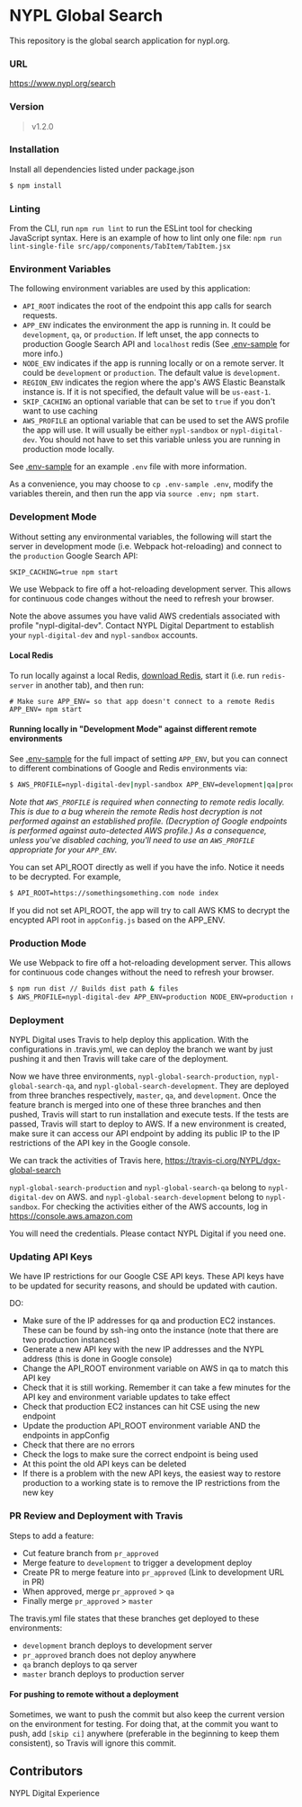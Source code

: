 # NYPL Global Search

This repository is the global search application for nypl.org.

### URL
https://www.nypl.org/search

### Version
> v1.2.0

### Installation
Install all dependencies listed under package.json
```sh
$ npm install
```

### Linting
From the CLI, run `npm run lint` to run the ESLint tool for checking JavaScript syntax.  Here is an example of how to lint only one file: `npm run lint-single-file src/app/components/TabItem/TabItem.jsx`

### Environment Variables

The following environment variables are used by this application:

  - `API_ROOT` indicates the root of the endpoint this app calls for search requests.
  - `APP_ENV` indicates the environment the app is running in. It could be `development`, `qa`, or `production`. If left unset, the app connects to production Google Search API and `localhost` redis (See [.env-sample](./.env-sample) for more info.)
  - `NODE_ENV` indicates if the app is running locally or on a remote server. It could be `development` or `production`. The default value is `development`.
  - `REGION_ENV` indicates the region where the app's AWS Elastic Beanstalk instance is. If it is not specified, the default value will be `us-east-1`.
  - `SKIP_CACHING` an optional variable that can be set to `true` if you don't want to use caching
  - `AWS_PROFILE` an optional variable that can be used to set the AWS profile the app will use. It will usually be either
  `nypl-sandbox` or `nypl-digital-dev`. You should not have to set this variable unless you are running in production mode locally.

See [.env-sample](./.env-sample) for an example `.env` file with more information.

As a convenience, you may choose to `cp .env-sample .env`, modify the variables therein, and then run the app via `source .env; npm start`.

### Development Mode

Without setting any environmental variables, the following will start the server in development mode (i.e. Webpack hot-reloading) and connect to the `production` Google Search API:

`SKIP_CACHING=true npm start`

We use Webpack to fire off a hot-reloading development server. This allows for continuous code changes without the need to refresh your browser.

Note the above assumes you have valid AWS credentials associated with profile "nypl-digital-dev". Contact NYPL Digital Department to establish your `nypl-digital-dev` and `nypl-sandbox` accounts.

#### Local Redis

To run locally against a local Redis, [download Redis](https://redis.io/topics/quickstart), start it (i.e. run `redis-server` in another tab), and then run:

```
# Make sure APP_ENV= so that app doesn't connect to a remote Redis
APP_ENV= npm start
```

#### Running locally in "Development Mode" against different remote environments

See [.env-sample](./.env-sample) for the full impact of setting `APP_ENV`, but you can connect to different combinations of Google and Redis environments via:

```sh
$ AWS_PROFILE=nypl-digital-dev|nypl-sandbox APP_ENV=development|qa|production npm start
```

*Note that `AWS_PROFILE` is required when connecting to remote redis locally. This is due to a bug wherein the remote Redis host decryption is not performed against an established profile. (Decryption of Google endpoints is performed against auto-detected AWS profile.) As a consequence, unless you've disabled caching, you'll need to use an `AWS_PROFILE` appropriate for your `APP_ENV`.*

You can set API_ROOT directly as well if you have the info. Notice it needs to be decrypted. For example,

```sh
$ API_ROOT=https://somethingsomething.com node index
```

If you did not set API_ROOT, the app will try to call AWS KMS to decrypt the encypted API root in `appConfig.js` based on the APP_ENV.

### Production Mode
We use Webpack to fire off a hot-reloading development server. This allows for continuous code changes without the need to refresh your browser.

```sh
$ npm run dist // Builds dist path & files
$ AWS_PROFILE=nypl-digital-dev APP_ENV=production NODE_ENV=production npm start // Starts localhost:3001 with set APP_ENV
```

### Deployment
NYPL Digital uses Travis to help deploy this application. With the configurations in .travis.yml, we can deploy the branch we want by just pushing it and then Travis will take care of the deployment.

Now we have three environments, `nypl-global-search-production`, `nypl-global-search-qa`, and `nypl-global-search-development`. They are deployed from three branches respectively, `master`, `qa`, and `development`. Once the feature branch is merged into one of these three branches and then pushed, Travis will start to run installation and execute tests. If the tests are passed, Travis will start to deploy to AWS. If a new environment is created, make sure it can access our API endpoint by adding its public IP to the IP restrictions of the API key in the Google console.

We can track the activities of Travis here,
https://travis-ci.org/NYPL/dgx-global-search

`nypl-global-search-production` and `nypl-global-search-qa` belong to `nypl-digital-dev` on AWS. and `nypl-global-search-development` belong to `nypl-sandbox`. For checking the activities either of the AWS accounts, log in
https://console.aws.amazon.com

You will need the credentials. Please contact NYPL Digital if you need one.

### Updating API Keys

We have IP restrictions for our Google CSE API keys. These API keys have to be updated for security reasons, and should
be updated with caution.

DO:

- Make sure of the IP addresses for qa and production EC2 instances. These can be found by ssh-ing onto the instance
(note that there are two production instances)
- Generate a new API key with the new IP addresses and the NYPL address (this is done in Google console)
- Change the API_ROOT environment variable on AWS in qa to match this API key
- Check that it is still working. Remember it can take a few minutes for the API key and environment variable updates to take effect
- Check that production EC2 instances can hit CSE using the new endpoint
- Update the production API_ROOT environment variable AND the endpoints in appConfig
- Check that there are no errors
- Check the logs to make sure the correct endpoint is being used
- At this point the old API keys can be deleted
- If there is a problem with the new API keys, the easiest way to restore production to a working state is to remove the IP
restrictions from the new key

### PR Review and Deployment with Travis

Steps to add a feature:

- Cut feature branch from `pr_approved`
- Merge feature to `development` to trigger a development deploy
- Create PR to merge feature into `pr_approved` (Link to development URL in PR)
- When approved, merge `pr_approved` > `qa`
- Finally merge `pr_approved` > `master`

The travis.yml file states that these branches get deployed to these environments:

* `development` branch deploys to development server
* `pr_approved` branch does not deploy anywhere
* `qa` branch deploys to qa server
* `master` branch deploys to production server

#### For pushing to remote without a deployment
Sometimes, we want to push the commit but also keep the current version on the environment for testing. For doing that, at the commit you want to push, add `[skip ci]` anywhere (preferable in the beginning to keep them consistent), so Travis will ignore this commit.


Contributors
----
NYPL Digital Experience
